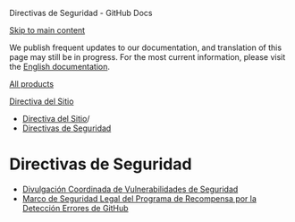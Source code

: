 Directivas de Seguridad - GitHub Docs

[Skip to main content](#main-content)

We publish frequent updates to our documentation, and translation of this page may still be in progress. For the most current information, please visit the [English documentation](/en).

[All products](/es)

[Directiva del Sitio](/es/site-policy)

* [Directiva del Sitio](/es/site-policy)/
* [Directivas de Seguridad](/es/site-policy/security-policies)

Directivas de Seguridad
==========

* [Divulgación Coordinada de Vulnerabilidades de Seguridad](/es/site-policy/security-policies/coordinated-disclosure-of-security-vulnerabilities)
* [Marco de Seguridad Legal del Programa de Recompensa por la Detección Errores de GitHub](/es/site-policy/security-policies/github-bug-bounty-program-legal-safe-harbor)
